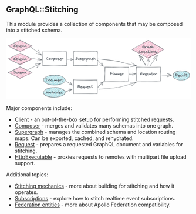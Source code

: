 ## GraphQL::Stitching

This module provides a collection of components that may be composed into a stitched schema.

![Library flow](./images/library.png)

Major components include:

- [Client](./client.md) - an out-of-the-box setup for performing stitched requests.
- [Composer](./composer.md) - merges and validates many schemas into one graph.
- [Supergraph](./supergraph.md) - manages the combined schema and location routing maps. Can be exported, cached, and rehydrated.
- [Request](./request.md) - prepares a requested GraphQL document and variables for stitching.
- [HttpExecutable](./http_executable.md) - proxies requests to remotes with multipart file upload support.

Additional topics:

- [Stitching mechanics](./mechanics.md) - more about building for stitching and how it operates.
- [Subscriptions](./subscriptions.md) - explore how to stitch realtime event subscriptions.
- [Federation entities](./federation_entities.md) - more about Apollo Federation compatibility.
